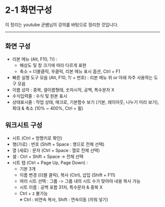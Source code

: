# 2-1 화면구성

이 정리는 youtube 균쌤님의 강의를 바탕으로 정리한 것입니다.
___

## 화면 구성
- 리본 메뉴 (Alt, F10, ?/) :
    - 해상도 및 창 크기에 따라 다르게 표현
    - 축소 = 더블클릭, 우클릭, 리본 메뉴 표시 옵션, Ctrl + F1
- 빠른 실행 도구 모음 (Alt, F10, ?/ + 번호) : 리본 메뉴 위 or 아래 자주 사용하는 도구 모음
- 이름 상자 : 중복, 셀이름형태, 숫자시작, 공백, 특수문자 X
- 수식입력줄 : 수식 및 원본 표시
- 상태표시줄 : 작업 상태, 매크로, 기본함수 보기 (기본, 레이아웃, 나누기 미리 보기), 확대 & 축소 (10% ~ 400%, Ctrl + 휠)

## 워크시트 구성
- 시트 (Ctrl + 방향키로 확인)
- 행(가로) : 번호 (Shift + Space : 행으로 전체 선택)
- 열 (세로) : 문자 (Ctrl + Space : 열로 전체 선택)
- 셀 : Ctrl + Shift + Space -> 전체 선택
- 시트 탭 (Ctrl + Page Up, Page Down) :
    - 기본 3개
    - 이름 변경 (더블 클릭), 복사 (Ctrl), 삽입 (Shift + F11)
    - 여러 시트 선택 : 그룹 -> 그룹 내의 시트 수가 맞아야 내용 복사 가능
    - 시트 이름 : 공백 포함 31자, 특수문자 & 중복 X
    - Ctrl + z 불가능  
&#8251; Ctrl : 비연속 복사, Shift : 연속이동 (끼워 넣기)
